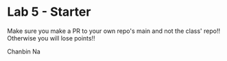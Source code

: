 # Lab 5 - Starter
Make sure you make a PR to your own repo's main and not the class' repo!! Otherwise you will lose points!!

Chanbin Na
